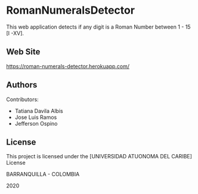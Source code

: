 # RomanNumeralsDetector

This web application detects if any digit is a Roman Number between 1 - 15 [I -XV].

## Web Site

https://roman-numerals-detector.herokuapp.com/


## Authors

Contributors:

* Tatiana Davila Albis
* Jose Luis Ramos
* Jefferson Ospino


## License
This project is licensed under the [UNIVERSIDAD ATUONOMA DEL CARIBE] License

BARRANQUILLA - COLOMBIA

2020

